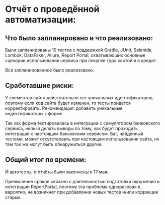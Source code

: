 # Отчёт о проведённой автоматизации:

## Что было запланировано и что реализовано:
Были запланированы 10 тестов с поддержкой Gradle, JUnit,  Selenide, Lombok, DataFaker, Allure, Report Portal, охватывающих основные сценарии использования сервиса при покупке тура картой и в кредит.

Всё запланированное было реализовано.

## Сработавшие риски:
У элементов сайта действительно нет уникальных идентификаторов, поэтому если код сайта будет изменен, то тесты придется корректировать. Рекомендация: добавить уникальные индектификаторы к форме.

Так как форма тестировалась в интеграции с симулятором банковского сервиса, нельзя делать выводы по тому, как будет проходить интеграция с настоящим банковским сервисом. Баг, найденный тестами, может отсутствовать при настоящем использовании сайта, но там так же могут быть обнаружиться другие.

## Общий итог по времени: 
И автотесты, и отчёты были закончены к 17 мая. 

Превышение сроков связано с длительностью подготовки окружения и интеграции ReportPortal, поэтому эта проблема одноразовая и, вероятно, не возникнет при добавлении новых тестов и/или коррекции старых.